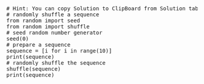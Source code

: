 <pre class="file" data-target="clipboard">
# Hint: You can copy Solution to ClipBoard from Solution tab in Step 7
# randomly shuffle a sequence
from random import seed
from random import shuffle
# seed random number generator
seed(0)
# prepare a sequence
sequence = [i for i in range(10)]
print(sequence)
# randomly shuffle the sequence
shuffle(sequence)
print(sequence)

</pre>

